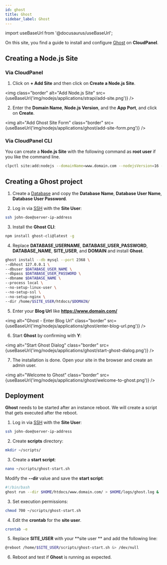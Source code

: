 ```yaml
---
id: ghost
title: Ghost
sidebar_label: Ghost
---
```


import useBaseUrl from '@docusaurus/useBaseUrl';

On this site, you find a guide to install and configure [Ghost](https://ghost.org/) on **CloudPanel**.

## Creating a Node.js Site

### Via CloudPanel

1. Click on **+ Add Site** and then click on **Create a Node.js Site**.

<img class="border" alt="Add Node.js Site" src={useBaseUrl('img/nodejs/applications/strapi/add-site.png')} />

2. Enter the **Domain Name**, **Node.js Version**, and the **App Port**, and click on **Create**.

<img alt="Add Ghost Site Form" class="border" src={useBaseUrl('img/nodejs/applications/ghost/add-site-form.png')} />

### Via CloudPanel CLI

You can create a **Node.js Site** with the following command as **root user** if you like the command line.

```bash
clpctl site:add:nodejs --domainName=www.domain.com --nodejsVersion=16 --appPort=2368 --siteUser='john-doe' --siteUserPassword='!secretPassword!'
```

## Creating a Ghost project

1. Create a [Database](../../../frontend-area/databases/#adding-a-database) and copy the **Database Name**, **Database User Name**, **Database User Password**.

2. Log in via [SSH](../../../frontend-area/ssh-ftp/#ssh-login) with the **Site User**:

```bash
ssh john-doe@server-ip-address
```

3. Install the **Ghost CLI**:

```bash
npm install ghost-cli@latest -g
```

4. Replace **DATABASE_USERNAME**, **DATABASE_USER_PASSWORD**, **DATABASE_NAME**, **SITE_USER**, and **DOMAIN** and install **Ghost**.

```bash
ghost install --db mysql --port 2368 \
--dbhost 127.0.0.1 \
--dbuser $DATABASE_USER_NAME \
--dbpass $DATABASE_USER_PASSWORD \
--dbname $DATABASE_NAME \
--process local \
--no-setup-linux-user \
--no-setup-ssl \
--no-setup-nginx \
--dir /home/$SITE_USER/htdocs/$DOMAIN/
```

5. Enter your **Blog Url** like **https://www.domain.com/**

<img alt="Ghost - Enter Blog Url" class="border" src={useBaseUrl('img/nodejs/applications/ghost/enter-blog-url.png')} />

6. Start **Ghost** by confirming with **Y**:

<img alt="Start Ghost Dialog" class="border" src={useBaseUrl('img/nodejs/applications/ghost/start-ghost-dialog.png')} />

7. The installation is done. Open your site in the browser and create an admin user.

<img alt="Welcome to Ghost" class="border" src={useBaseUrl('img/nodejs/applications/ghost/welcome-to-ghost.png')} />

## Deployment

**Ghost** needs to be started after an instance reboot. We will create a script that gets executed after the reboot.

1. Log in via [SSH](../../../frontend-area/ssh-ftp/#ssh-login) with the **Site User**:

```bash
ssh john-doe@server-ip-address
```

2. Create **scripts** directory:

```bash
mkdir ~/scripts/ 
```

3. Create a **start script**:

```bash
nano ~/scripts/ghost-start.sh
```

Modify the **--dir** value and save the **start script**:

```bash
#!/bin/bash
ghost run --dir $HOME/htdocs/www.domain.com/ > $HOME/logs/ghost.log &
```

3. Set execution permissions:

```bash
chmod 700 ~/scripts/ghost-start.sh
```

4. Edit the **crontab** for the **site user**.

```bash
crontab -e
```

5. Replace **SITE_USER** with your **site user ** and add the following line:

```bash
@reboot /home/$SITE_USER/scripts/ghost-start.sh &> /dev/null
```

6. Reboot and test if **Ghost** is running as expected.